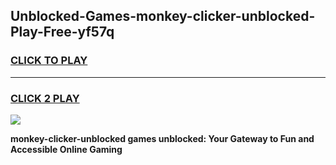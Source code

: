 
## Unblocked-Games-monkey-clicker-unblocked-Play-Free-yf57q
<h3>
<a href="https://premium76.site?title=monkey-clicker-unblocked&ref=23A">CLICK TO PLAY</a></h3>
<hr>

<h3>
<a href="https://premium76.site?title=monkey-clicker-unblocked&ref=23A">CLICK 2 PLAY</a>
  
</h3>

<a href="https://premium76.site?title=monkey-clicker-unblocked&ref=23A"><img src="https://clearcache.store/games.png"></a>


**monkey-clicker-unblocked games unblocked: Your Gateway to Fun and Accessible Online Gaming**
